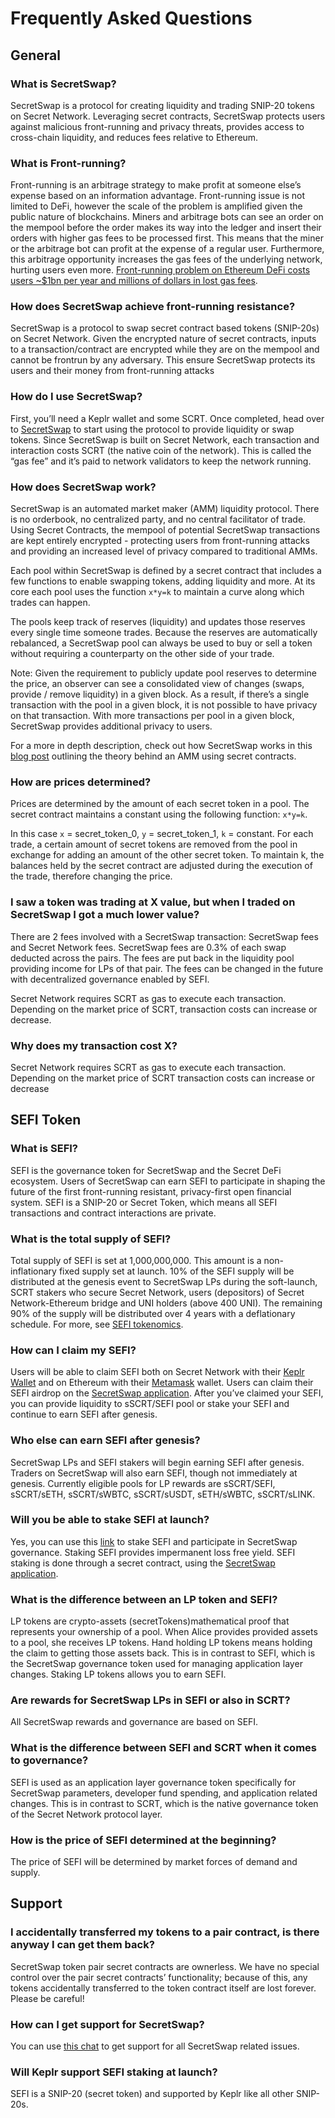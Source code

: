 # Frequently Asked Questions

## General

### What is SecretSwap?

SecretSwap is a protocol for creating liquidity and trading SNIP-20 tokens on Secret Network. Leveraging secret contracts, SecretSwap protects users against malicious front-running and privacy threats, provides access to cross-chain liquidity, and reduces fees relative to Ethereum.

### What is Front-running?

Front-running is an arbitrage strategy to make profit at someone else’s expense based on an information advantage. Front-running issue is not limited to DeFi, however the scale of the problem is amplified given the public nature of blockchains. Miners and arbitrage bots can see an order on the mempool before the order makes its way into the ledger and insert their orders with higher gas fees to be processed first. This means that the miner or the arbitrage bot can profit at the expense of a regular user. Furthermore, this arbitrage opportunity increases the gas fees of the underlying network, hurting users even more. [ Front-running problem on Ethereum DeFi costs users ~$1bn per year and millions of dollars in lost gas fees](https://explore.flashbots.net/).

### How does SecretSwap achieve front-running resistance?

SecretSwap is a protocol to swap secret contract based tokens (SNIP-20s) on Secret Network. Given the encrypted nature of secret contracts, inputs to a transaction/contract are encrypted while they are on the mempool and cannot be frontrun by any adversary. This ensure SecretSwap protects its users and their money from front-running attacks

### How do I use SecretSwap?

First, you’ll need a Keplr wallet and some SCRT. Once completed, head over to [SecretSwap](https://bridge.scrt.network/swap) to start using the protocol to provide liquidity or swap tokens. Since SecretSwap is built on Secret Network, each transaction and interaction costs SCRT (the native coin of the network). This is called the “gas fee” and it’s paid to network validators to keep the network running.

### How does SecretSwap work?

SecretSwap is an automated market maker (AMM) liquidity protocol. There is no orderbook, no centralized party, and no central facilitator of trade. Using Secret Contracts, the mempool of potential SecretSwap transactions are kept entirely encrypted - protecting users from front-running attacks and providing an increased level of privacy compared to traditional AMMs.

Each pool within SecretSwap is defined by a secret contract that includes a few functions to enable swapping tokens, adding liquidity and more. At its core each pool uses the function `x*y=k` to maintain a curve along which trades can happen.

The pools keep track of reserves (liquidity) and updates those reserves every single time someone trades. Because the reserves are automatically rebalanced, a SecretSwap pool can always be used to buy or sell a token without requiring a counterparty on the other side of your trade.

Note: Given the requirement to publicly update pool reserves to determine the price, an observer can see a consolidated view of changes (swaps, provide / remove liquidity) in a given block. As a result, if there’s a single transaction with the pool in a given block, it is not possible to have privacy on that transaction. With more transactions per pool in a given block, SecretSwap provides additional privacy to users.

For a more in depth description, check out how SecretSwap works in this [blog post](https://scrt.network/blog/secret-markets-front-running-prevention) outlining the theory behind an AMM using secret contracts.

### How are prices determined?

Prices are determined by the amount of each secret token in a pool. The secret contract maintains a constant using the following function: `x*y=k`.

In this case `x` = secret_token_0, `y` = secret_token_1, `k` = constant. For each trade, a certain amount of secret tokens are removed from the pool in exchange for adding an amount of the other secret token. To maintain k, the balances held by the secret contract are adjusted during the execution of the trade, therefore changing the price.

### I saw a token was trading at X value, but when I traded on SecretSwap I got a much lower value?

There are 2 fees involved with a SecretSwap transaction: SecretSwap fees and Secret Network fees. SecretSwap fees are 0.3% of each swap deducted across the pairs. The fees are put back in the liquidity pool providing income for LPs of that pair. The fees can be changed in the future with decentralized governance enabled by SEFI.

Secret Network requires SCRT as gas to execute each transaction. Depending on the market price of SCRT, transaction costs can increase or decrease.

### Why does my transaction cost X?

Secret Network requires SCRT as gas to execute each transaction. Depending on the market price of SCRT transaction costs can increase or decrease

## SEFI Token

### What is SEFI?

SEFI is the governance token for SecretSwap and the Secret DeFi ecosystem. Users of SecretSwap can earn SEFI to participate in shaping the future of the first front-running resistant, privacy-first open financial system. SEFI is a SNIP-20 or Secret Token, which means all SEFI transactions and contract interactions are private.

### What is the total supply of SEFI?

Total supply of SEFI is set at 1,000,000,000. This amount is a non-inflationary fixed supply set at launch. 10% of the SEFI supply will be distributed at the genesis event to SecretSwap LPs during the soft-launch, SCRT stakers who secure Secret Network, users (depositors) of Secret Network-Ethereum bridge and UNI holders (above 400 UNI). The remaining 90% of the supply will be distributed over 4 years with a deflationary schedule. For more, see [SEFI tokenomics](https://scrt.network/blog/sefi-governance-token-for-secret-defi).

### How can I claim my SEFI?

Users will be able to claim SEFI both on Secret Network with their [Keplr Wallet](https://wallet.keplr.app/) and on Ethereum with their [Metamask](https://metamask.io/) wallet. Users can claim their SEFI airdrop on the [SecretSwap application](https://bridge.scrt.network/sefi). After you’ve claimed your SEFI, you can provide liquidity to sSCRT/SEFI pool or stake your SEFI and continue to earn SEFI after genesis.

### Who else can earn SEFI after genesis?

SecretSwap LPs and SEFI stakers will begin earning SEFI after genesis. Traders on SecretSwap will also earn SEFI, though not immediately at genesis. Currently eligible pools for LP rewards are sSCRT/SEFI, sSCRT/sETH, sSCRT/sWBTC, sSCRT/sUSDT, sETH/sWBTC, sSCRT/sLINK.

### Will you be able to stake SEFI at launch?

Yes, you can use this [link](https://bridge.scrt.network/sefi) to stake SEFI and participate in SecretSwap governance. Staking SEFI provides impermanent loss free yield. SEFI staking is done through a secret contract, using the [SecretSwap application](https://bridge.scrt.network/sefi).

### What is the difference between an LP token and SEFI?

LP tokens are crypto-assets (secretTokens)mathematical proof that represents your ownership of a pool. When Alice provides provided assets to a pool, she receives LP tokens. Hand holding LP tokens means holding the claim to getting those assets back. This is in contrast to SEFI, which is the SecretSwap governance token used for managing application layer changes. Staking LP tokens allows you to earn SEFI.

### Are rewards for SecretSwap LPs in SEFI or also in SCRT?

All SecretSwap rewards and governance are based on SEFI.

### What is the difference between SEFI and SCRT when it comes to governance?

SEFI is used as an application layer governance token specifically for SecretSwap parameters, developer fund spending, and application related changes. This is in contrast to SCRT, which is the native governance token of the Secret Network protocol layer.

### How is the price of SEFI determined at the beginning?

The price of SEFI will be determined by market forces of demand and supply.

## Support

### I accidentally transferred my tokens to a pair contract, is there anyway I can get them back?

SecretSwap token pair secret contracts are ownerless. We have no special control over the pair secret contracts’ functionality; because of this, any tokens accidentally transferred to the token contract itself are lost forever. Please be careful!

### How can I get support for SecretSwap?

You can use [this chat](https://discord.gg/X4Jv2qRC) to get support for all SecretSwap related issues.

### Will Keplr support SEFI staking at launch?

SEFI is a SNIP-20 (secret token) and supported by Keplr like all other SNIP-20s.
